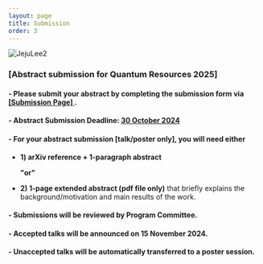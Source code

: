 ```yaml
---
layout: page
title: Submission
order: 3
---
```


![JejuLee2](/jeju_lee2.jpg)

### [Abstract submission for Quantum Resources 2025]

#### - Please submit your abstract by completing the submission form via <a href="https://forms.gle/U573dXqnVY5tpC9F9"> [Submission Page] </a>.

#### - Abstract Submission Deadline: <u>30 October 2024</u>

#### - For your abstract submission [talk/poster only], you will need either

* **1) arXiv reference + 1-paragraph abstract**
  
  **"or"**
  
* **2) 1-page extended abstract (pdf file only)** that briefly explains the background/motivation and main results of the work.

#### - Submissions will be reviewed by Program Committee.

#### - Accepted talks will be announced on 15 November 2024.

#### - Unaccepted talks will be automatically transferred to a poster session.
